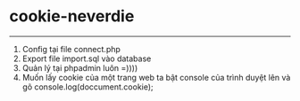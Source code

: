 # cookie-neverdie
-----------------------------------------------------------------
1. Config tại file connect.php
2. Export file import.sql vào database
3. Quản lý tại phpadmin luôn =))))
4. Muốn lấy cookie của một trang web ta bật console của trình duyệt lên và gõ console.log(doccument.cookie);
